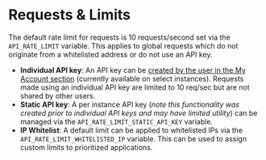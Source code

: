 # Requests & Limits

The default rate limit for requests is 10 requests/second set via the `API_RATE_LIMIT` variable. This applies to global requests which do not originate from a whitelisted address or do not use an API key.

* **Individual API key**: An API key can be [created by the user in the My Account section](../../using-blockscout/my-account/api-keys.md) (currently available on select instances). Requests made using an individual API key are limited to 10 req/sec but are not shared by other users.
* **Static API key**: A per instance API key (_note this functionality was created prior to individual API keys and may have limited utility_) can be managed via the `API_RATE_LIMIT_STATIC_API_KEY` variable.
* **IP Whitelist**: A default limit can be applied to whitelisted IPs via the `API_RATE_LIMIT_WHITELISTED_IP` variable. This can be used to assign custom limits to prioritized applications.
